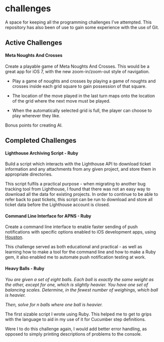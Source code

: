 # challenges

A space for keeping all the programming challenges I've attempted. This repository has also been of use to gain some experience with the use of Git.

## Active Challenges

#### Meta Noughts And Crosses

Create a playable game of Meta Noughts And Crosses. This would be a great app for iOS 7, with the new zoom-in/zoom-out style of navigation.

* Play a game of noughts and crosses by playing a game of noughts and crosses inside each grid square to gain possession of that square.

* The location of the move played in the last turn maps onto the location of the grid where the next move must be played.

* When the automatically selected grid is full, the player can choose to play wherever they like.

Bonus points for creating AI.

## Completed Challenges

#### Lighthouse Archiving Script - Ruby

Build a script which interacts with the Lighthouse API to download ticket information and any attachments from any given project, and store them in appropriate directories.

This script fulfils a practical purpose - when migrating to another bug tracking tool from Lighthouse, I found that there was not an easy way to download all the data for existing projects. In order to continue to be able to refer back to past tickets, this script can be run to download and store all ticket data before the Lighthouse account is closed.

#### Command Line Interface for APNS - Ruby

Create a command line interface to enable faster sending of push notifications with specific options enabled to iOS development apps, using [Houston](https://github.com/nomad/houston/).

This challenge served as both educational and practical - as well as learning how to make a tool for the command line and how to make a Ruby gem, it also enabled me to automate push notification testing at work.

#### Heavy Balls - Ruby

*You are given a set of eight balls. Each ball is exactly the same weight as the other, except for one, which is slightly heavier. You have one set of balancing scales. Determine, in the fewest number of weighings, which ball is heavier.*

*Then, solve for n balls where one ball is heavier.*

The first sizable script I wrote using Ruby. This helped me to get to grips with the language to aid in my use of it for Cucumber step definitions.

Were I to do this challenge again, I would add better error handling, as opposed to simply printing descriptions of problems to the console.